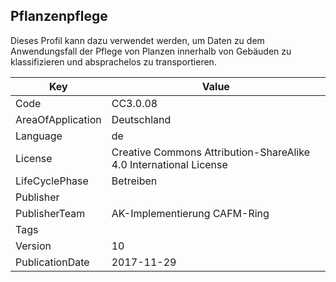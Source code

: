 ## Pflanzenpflege
Dieses Profil kann dazu verwendet werden, um Daten zu dem Anwendungsfall der Pflege von Planzen innerhalb von Gebäuden zu klassifizieren und absprachelos zu transportieren.

Key | Value |
--|--|
Code | CC3.0.08 |  
AreaOfApplication | Deutschland |  
Language | de |  
License | Creative Commons Attribution-ShareAlike 4.0 International License |  
LifeCyclePhase | Betreiben |  
Publisher | []() |  
PublisherTeam | AK-Implementierung CAFM-Ring |  
Tags |  |  
Version | 10 |  
PublicationDate | 2017-11-29 |  
